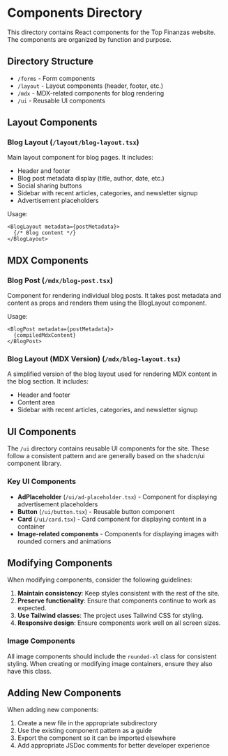# Components Directory

This directory contains React components for the Top Finanzas website. The components are organized by function and purpose.

## Directory Structure

- `/forms` - Form components
- `/layout` - Layout components (header, footer, etc.)
- `/mdx` - MDX-related components for blog rendering
- `/ui` - Reusable UI components

## Layout Components

### Blog Layout (`/layout/blog-layout.tsx`)

Main layout component for blog pages. It includes:

- Header and footer
- Blog post metadata display (title, author, date, etc.)
- Social sharing buttons
- Sidebar with recent articles, categories, and newsletter signup
- Advertisement placeholders

Usage:

```tsx
<BlogLayout metadata={postMetadata}>
  {/* Blog content */}
</BlogLayout>
```

## MDX Components

### Blog Post (`/mdx/blog-post.tsx`)

Component for rendering individual blog posts. It takes post metadata and content as props and renders them using the BlogLayout component.

Usage:

```tsx
<BlogPost metadata={postMetadata}>
  {compiledMdxContent}
</BlogPost>
```

### Blog Layout (MDX Version) (`/mdx/blog-layout.tsx`)

A simplified version of the blog layout used for rendering MDX content in the blog section. It includes:

- Header and footer
- Content area
- Sidebar with recent articles, categories, and newsletter signup

## UI Components

The `/ui` directory contains reusable UI components for the site. These follow a consistent pattern and are generally based on the shadcn/ui component library.

### Key UI Components

- **AdPlaceholder** (`/ui/ad-placeholder.tsx`) - Component for displaying advertisement placeholders
- **Button** (`/ui/button.tsx`) - Reusable button component
- **Card** (`/ui/card.tsx`) - Card component for displaying content in a container
- **Image-related components** - Components for displaying images with rounded corners and animations

## Modifying Components

When modifying components, consider the following guidelines:

1. **Maintain consistency**: Keep styles consistent with the rest of the site.
2. **Preserve functionality**: Ensure that components continue to work as expected.
3. **Use Tailwind classes**: The project uses Tailwind CSS for styling.
4. **Responsive design**: Ensure components work well on all screen sizes.

### Image Components

All image components should include the `rounded-xl` class for consistent styling. When creating or modifying image containers, ensure they also have this class.

## Adding New Components

When adding new components:

1. Create a new file in the appropriate subdirectory
2. Use the existing component pattern as a guide
3. Export the component so it can be imported elsewhere
4. Add appropriate JSDoc comments for better developer experience

